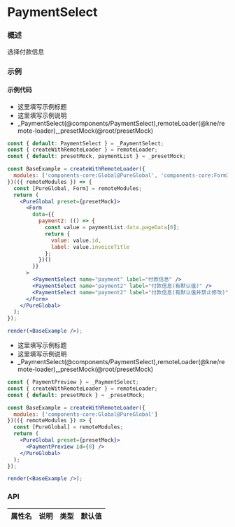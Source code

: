 
# PaymentSelect


### 概述

选择付款信息


### 示例

#### 示例代码

- 这里填写示例标题
- 这里填写示例说明
- _PaymentSelect(@components/PaymentSelect),remoteLoader(@kne/remote-loader),_presetMock(@root/presetMock)

```jsx
const { default: PaymentSelect } = _PaymentSelect;
const { createWithRemoteLoader } = remoteLoader;
const { default: presetMock, paymentList } = _presetMock;

const BaseExample = createWithRemoteLoader({
  modules: ['components-core:Global@PureGlobal', 'components-core:FormInfo@Form']
})(({ remoteModules }) => {
  const [PureGlobal, Form] = remoteModules;
  return (
    <PureGlobal preset={presetMock}>
      <Form
        data={{
          payment2: (() => {
            const value = paymentList.data.pageData[0];
            return {
              value: value.id,
              label: value.invoiceTitle
            };
          })()
        }}
      >
        <PaymentSelect name="payment" label="付款信息" />
        <PaymentSelect name="payment2" label="付款信息(有默认值)" />
        <PaymentSelect name="payment2" label="付款信息(有默认值并禁止修改)" disabled />
      </Form>
    </PureGlobal>
  );
});

render(<BaseExample />);

```

- 这里填写示例标题
- 这里填写示例说明
- _PaymentSelect(@components/PaymentSelect),remoteLoader(@kne/remote-loader),_presetMock(@root/presetMock)

```jsx
const { PaymentPreview } = _PaymentSelect;
const { createWithRemoteLoader } = remoteLoader;
const { default: presetMock } = _presetMock;

const BaseExample = createWithRemoteLoader({
  modules: ['components-core:Global@PureGlobal']
})(({ remoteModules }) => {
  const [PureGlobal] = remoteModules;
  return (
    <PureGlobal preset={presetMock}>
      <PaymentPreview id={0} />
    </PureGlobal>
  );
});

render(<BaseExample />);

```


### API

|属性名|说明|类型|默认值|
|  ---  | ---  | --- | --- |

